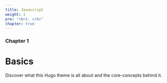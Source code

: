 ```yaml
---
title: Javascript
weight: 1
pre: "<b>1. </b>"
chapter: true
---
```


### Chapter 1

# Basics

Discover what this Hugo theme is all about and the core-concepts behind it.
